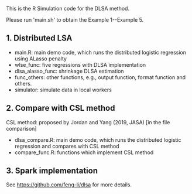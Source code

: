 
This is the R Simulation code for the DLSA method.

Please run 'main.sh' to obtain the Example 1--Example 5.

## 1. Distributed LSA
 - main.R: main demo code, which runs the distributed logistic regression using ALasso penalty
 - wlse_func: five regressions with DLSA implementation
 - dlsa_alasso_func: shrinkage DLSA estimation
 - func_others: other functions, e.g., output function, format function and others.
 - simulator: simulate data in local workers

## 2. Compare with CSL method 
CSL method: proposed by Jordan and Yang (2019, JASA) [in the file comparison]
 - dlsa_compare.R: main demo code, which runs the distributed logistic regression and compares with CSL method
 - compare_func.R: functions which implement CSL method
 
## 3. Spark implementation
See https://github.com/feng-li/dlsa for more details.